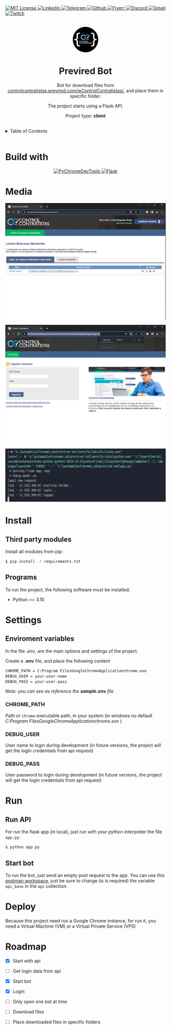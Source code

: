<div><a href='https://github.com/darideveloper/previred-bot/blob/master/LICENSE' target='_blank'>
                <img src='https://img.shields.io/github/license/darideveloper/previred-bot.svg?style=for-the-badge' alt='MIT License' height='30px'/>
            </a><a href='https://www.linkedin.com/in/francisco-dari-hernandez-6456b6181/' target='_blank'>
                <img src='https://img.shields.io/static/v1?style=for-the-badge&message=LinkedIn&color=0A66C2&logo=LinkedIn&logoColor=FFFFFF&label=' alt='Linkedin' height='30px'/>
            </a><a href='https://t.me/darideveloper' target='_blank'>
                <img src='https://img.shields.io/static/v1?style=for-the-badge&message=Telegram&color=26A5E4&logo=Telegram&logoColor=FFFFFF&label=' alt='Telegram' height='30px'/>
            </a><a href='https://github.com/darideveloper' target='_blank'>
                <img src='https://img.shields.io/static/v1?style=for-the-badge&message=GitHub&color=181717&logo=GitHub&logoColor=FFFFFF&label=' alt='Github' height='30px'/>
            </a><a href='https://www.fiverr.com/darideveloper' target='_blank'>
                <img src='https://img.shields.io/static/v1?style=for-the-badge&message=Fiverr&color=222222&logo=Fiverr&logoColor=1DBF73&label=' alt='Fiverr' height='30px'/>
            </a><a href='https://discord.com/users/992019836811083826' target='_blank'>
                <img src='https://img.shields.io/static/v1?style=for-the-badge&message=Discord&color=5865F2&logo=Discord&logoColor=FFFFFF&label=' alt='Discord' height='30px'/>
            </a><a href='mailto:darideveloper@gmail.com?subject=Hello Dari Developer' target='_blank'>
                <img src='https://img.shields.io/static/v1?style=for-the-badge&message=Gmail&color=EA4335&logo=Gmail&logoColor=FFFFFF&label=' alt='Gmail' height='30px'/>
            </a><a href='https://www.twitch.tv/darideveloper' target='_blank'>
                <img src='https://img.shields.io/static/v1?style=for-the-badge&message=Twitch&color=b9a3e3&logo=Twitch&logoColor=ffffff&label=' alt='Twitch' height='30px'/>
            </a></div><div align='center'><br><br><img src='https://github.com/darideveloper/previred-bot/blob/master/logo.png?raw=true' alt='Previred Bot' height='80px'/>



# Previred Bot

Bot for download files from [controlcontratistas.previred.com/wControlContratistas/](https://controlcontratistas.previred.com/wControlContratistas/), and place them in specific folder. 

The project starts using a Flask API.

Project type: **client**

</div><br><details>
            <summary>Table of Contents</summary>
            <ol>
<li><a href='#buildwith'>Build With</a></li>
<li><a href='#media'>Media</a></li>
<li><a href='#install'>Install</a></li>
<li><a href='#settings'>Settings</a></li>
<li><a href='#run'>Run</a></li>
<li><a href='#deploy'>Deploy</a></li>
<li><a href='#roadmap'>Roadmap</a></li></ol>
        </details><br>

# Build with

<div align='center'><a href='https://github.com/marty90/PyChromeDevTools' target='_blank'> <img src='https://cdn.svgporn.com/logos/chrome.svg' alt='PyChromeDevTools' title='PyChromeDevTools' height='50px'/> </a><a href='https://flask.palletsprojects.com/en/2.2.x/' target='_blank'> <img src='https://cdn.svgporn.com/logos/flask.svg' alt='Flask' title='Flask' height='50px'/> </a></div>

# Media

![logged](https://github.com/darideveloper/previred-bot/blob/master/screenshots/logged.png?raw=true)

![login](https://github.com/darideveloper/previred-bot/blob/master/screenshots/login.png?raw=true)

![terminal](https://github.com/darideveloper/previred-bot/blob/master/screenshots/terminal.png?raw=true)

# Install

## Third party modules

Install all modules from pip: 

``` bash
$ pip install -r requirements.txt
```

## Programs

To run the project, the following software must be installed:

* Python >= 3.10

# Settings

## Enviroment variables

In the file *.env*, are the main options and settings of the project.

Create a **.env** file, and place the following content

```bash
CHROME_PATH = C:Program FilesGoogleChromeApplicationchrome.exe
DEBUG_USER = your-user-name
DEBUG_PASS = your-user-pass
```

*Note: you can see as reference the **sample.env** file*

### CHROME_PATH

Path or  `chrome` executable path, in your system (in windows nu default *C:Program FilesGoogleChromeApplicationchrome.exe* )

### DEBUG_USER

User name to login during development (in future versions, the project will get the login credentials from api request)

### DEBUG_PASS

User password to login during development (in future versions, the project will get the login credentials from api request)

# Run

## Run API

For run the flask app (in local), just run with your python interpreter the file `app.py`: 

```bash
$ python app.py
```

## Start bot

To run the bot, just send an empty post request to the app. 
You can use this [postman workspace](https://www.postman.com/daridev/workspace/previred-bot/overview), just be sure to change (is is required) the variable `api_base` in the `api` collection.

# Deploy

Because this project need run a Google Chrome instance, for run it, you need a Virtual Machine (VM) or a Virtual Private Service (VPS)

# Roadmap

* [X] Start with api
* [ ] Get login data from api
* [X] Start bot
* [X] Login
* [ ] Only open one bot at time
* [ ] Download files
* [ ] Place downloaded files in specific folders

